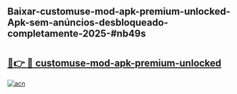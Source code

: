 ## Baixar-customuse-mod-apk-premium-unlocked-Apk-sem-anúncios-desbloqueado-completamente-2025-#nb49s

# <h2><a href="https://ainizakaria.my?title=customuse-mod-apk-premium-unlocked&ref=22M">🔗👉 🔴 customuse-mod-apk-premium-unlocked</a></h2>

[![acn](https://github.com/user-attachments/assets/0f9c940e-d8b0-45ae-aac7-cd30a18b3e1c)](https://ainizakaria.my?title=customuse-mod-apk-premium-unlocked&ref=22M)

